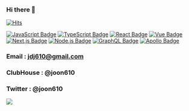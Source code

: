 ### Hi there 👋

[![Hits](https://hits.seeyoufarm.com/api/count/incr/badge.svg?url=https%3A%2F%2Fgithub.com%2Fjoon610%2Fhit-counter&count_bg=%23371CD1&title_bg=%23555555&icon=&icon_color=%23E7E7E7&title=hits&edge_flat=false)](https://hits.seeyoufarm.com)

  
[![JavaScript Badge](https://img.shields.io/badge/JavaScript-F7DF1E?style=flat-square&logo=JavaScript&logoColor=white)](https://javascript.info/)
[![TypeScript Badge](https://img.shields.io/badge/Typescript-235A97?style=flat-square&logo=Typescript&logoColor=white)](https://www.typescriptlang.org/)
[![React Badge](https://img.shields.io/badge/React-61DAFB?style=flat-square&logo=React&logoColor=white)](https://reactjs.org/)
[![Vue Badge](https://img.shields.io/badge/Vue-4FC08D?style=flat-square&logo=Vue.js&logoColor=white)](https://vuejs.org/)
[![Next.js Badge](https://img.shields.io/badge/Next.js-000000?style=flat-square&logo=Next.js&logoColor=white)](https://nextjs.org/)
[![Node.js Badge](https://img.shields.io/badge/Node.js-339933?style=flat-square&logo=Node.js&logoColor=white)](https://nodejs.org/)
[![GraphQL Badge](https://img.shields.io/badge/GraphQL-E10098?style=flat-square&logo=GraphQL&logoColor=white)](https://graphql.org/)
[![Apollo Badge](https://img.shields.io/badge/Apollo-311C87?style=flat-square&logo=Apollo-GraphQL&logoColor=white)](https://www.apollographql.com/)

### Email      :     jdj610@gmail.com
### ClubHouse  :     @joon610
### Twitter    :     @__joon610__

<a href="https://github.com/anuraghazra/github-readme-stats">
  <img align="left" src="https://github-readme-stats.vercel.app/api?username=joon610&count_private=true&show_icons=true" />
</a>

<!--
**joon610/joon610** is a ✨ _special_ ✨ repository because its `README.md` (this file) appears on your GitHub profile.

Here are some ideas to get you started:

- 🔭 I’m currently working on ...
- 🌱 I’m currently learning ..
- 👯 I’m looking to collaborate on ...
- 🤔 I’m looking for help with ...
- 💬 Ask me about ...
- 📫 How to reach me: ...
- 😄 Pronouns: ...
- ⚡ Fun fact: ...


<a href="https://github.com/anuraghazra/github-readme-stats">
  <img align="left" src="https://github-readme-stats.vercel.app/api/top-langs/?username=joon610" />
</a>
-->
